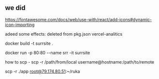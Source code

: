 ## we did

https://fontawesome.com/docs/web/use-with/react/add-icons#dynamic-icon-importing

adeed some effects:
deleted from pkg.json vercel-analitics

docker build -t surrsite .

docker run -p 80:80 --name srr -it surrsite



how to scp - scp -r /path/from/local username@hostname:/path/to/remote

scp -r ./app root@79.174.80.51:~/ruka